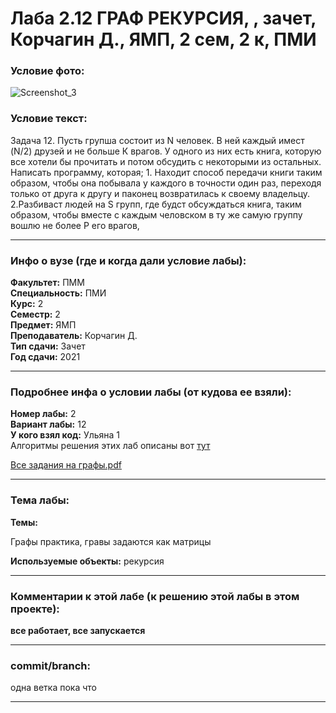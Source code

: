 # Лаба 2.12 ГРАФ РЕКУРСИЯ, , зачет, Корчагин Д., ЯМП, 2 сем, 2 к, ПМИ

<h3>Условие фото:</h3>

![Screenshot_3](https://user-images.githubusercontent.com/72470327/173673552-a6cd3425-dec9-44b0-9fd7-37c92f1ab21b.png)


<h3>Условие текст:</h3>
<p>
Задача 12.
Пусть групша состоит из N человек. В ней каждый имест (N/2) друзей и не больше К врагов. У одного из них есть книга, которую все хотели бы прочитать и потом обсудить с некоторыми из остальных.
Написать программу, которая;
1. Находит способ передачи книги таким образом, чтобы она побывала у каждого в точности один раз, переходя только от друга к другу и паконец возвратилась к своему владельцу.
2.Разбиваст людей на S групп, где будст обсуждаться книга, таким образом, чтобы вместе с каждым человском в ту же самую группу вошлю не более Р его врагов,
</p>

<hr />
<h3>Инфо о вузе (где и когда дали условие лабы):</h3>
<b>Факультет:</b> ПММ
<br/>
<b>Специальность:</b> ПМИ
<br/>
<b>Курс:</b> 2
<br/>
<b>Семестр:</b> 2
<br/>
<b>Предмет:</b> ЯМП
<br/>
<b>Преподаватель:</b> Корчагин Д.
<br/>
<b>Тип сдачи:</b> Зачет
<br/>
<b>Год сдачи:</b> 2021

<hr />
<h3>Подробнее инфа о условии лабы (от кудова ее взяли):</h3>
<b>Номер лабы:</b> 2
<br/>
<b>Вариант лабы:</b> 12
<br/>
<b>У кого взял код:</b> Ульяна 1
<br/>
Алгоритмы решения этих лаб описаны вот <a href="http://algolist.ru/olimp/gra_prb.php#z10" target="blank">тут</a>
<br/>

[Все задания на графы.pdf](https://github.com/maxim1770/graph_recursion_basic/files/8903462/default.pdf)

<hr />

<h3>Тема лабы:</h3>
<b>Темы:</b> 
<p>
  Графы практика, гравы задаются как матрицы 
</p>
<b>Используемые объекты:</b>
 рекурсия
<p>
  
</p>

<hr />

<h3>Комментарии к этой лабе (к решению этой лабы в этом проекте):</h3>
<p>
 <b>все работает, все запускается</b> <br/>
</p>

<hr />

<h3>commit/branch:</h3>
  <p>
    одна ветка пока что
</p>

<hr />

